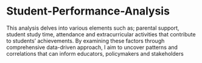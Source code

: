 # Student-Performance-Analysis
This analysis delves into various elements such as; parental support, student study time, attendance and extracurricular activities that contribute to students’ achievements. By examining these factors through comprehensive data-driven approach, I aim to uncover patterns and correlations that can inform educators, policymakers and stakeholders
